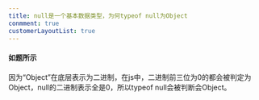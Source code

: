 ```yaml
---
title: null是一个基本数据类型，为何typeof null为Object
conmment: true
customerLayoutList: true
---
```


#### 如题所示

因为“Object”在底层表示为二进制，在js中，二进制前三位为0的都会被判定为Object，null的二进制表示全是0，所以typeof null会被判断会Object。
